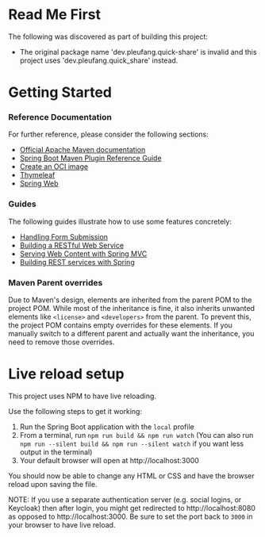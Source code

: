 # Read Me First
The following was discovered as part of building this project:

* The original package name 'dev.pleufang.quick-share' is invalid and this project uses 'dev.pleufang.quick_share' instead.

# Getting Started

### Reference Documentation
For further reference, please consider the following sections:

* [Official Apache Maven documentation](https://maven.apache.org/guides/index.html)
* [Spring Boot Maven Plugin Reference Guide](https://docs.spring.io/spring-boot/3.3.5/maven-plugin)
* [Create an OCI image](https://docs.spring.io/spring-boot/3.3.5/maven-plugin/build-image.html)
* [Thymeleaf](https://docs.spring.io/spring-boot/3.3.5/reference/web/servlet.html#web.servlet.spring-mvc.template-engines)
* [Spring Web](https://docs.spring.io/spring-boot/3.3.5/reference/web/servlet.html)

### Guides
The following guides illustrate how to use some features concretely:

* [Handling Form Submission](https://spring.io/guides/gs/handling-form-submission/)
* [Building a RESTful Web Service](https://spring.io/guides/gs/rest-service/)
* [Serving Web Content with Spring MVC](https://spring.io/guides/gs/serving-web-content/)
* [Building REST services with Spring](https://spring.io/guides/tutorials/rest/)

### Maven Parent overrides

Due to Maven's design, elements are inherited from the parent POM to the project POM.
While most of the inheritance is fine, it also inherits unwanted elements like `<license>` and `<developers>` from the parent.
To prevent this, the project POM contains empty overrides for these elements.
If you manually switch to a different parent and actually want the inheritance, you need to remove those overrides.

# Live reload setup

This project uses NPM to have live reloading.

Use the following steps to get it working:

1. Run the Spring Boot application with the `local` profile
2. From a terminal, run `npm run build && npm run watch` (You can also run `npm run --silent build && npm run --silent watch` if you want less output in the terminal)
3. Your default browser will open at http://localhost:3000

You should now be able to change any HTML or CSS and have the browser reload upon saving the file.

NOTE: If you use a separate authentication server (e.g. social logins, or Keycloak) then after login,
you might get redirected to http://localhost:8080 as opposed to http://localhost:3000.
Be sure to set the port back to `3000` in your browser to have live reload.